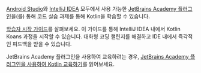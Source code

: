 [//]: # (title: JetBrains Academy 플러그인으로 Kotlin 학습하기)

[Android Studio](https://developer.android.com/studio)와 [IntelliJ IDEA](https://www.jetbrains.com/idea/) 모두에서 사용 가능한 [JetBrains Academy 플러그인](https://plugins.jetbrains.com/plugin/10081-jetbrains-academy)을(를) 통해 코드 실습 과제를 통해 Kotlin을 학습할 수 있습니다.

[학습자 시작 가이드](https://plugins.jetbrains.com/plugin/10081-jetbrains-academy/docs/learner-start-guide.html?section=Kotlin%20Koans)를 살펴보세요. 이 가이드를 통해 IntelliJ IDEA 내에서 Kotlin Koans 과정을 시작할 수 있습니다. 대화형 코딩 챌린지를 해결하고 IDE 내에서 즉각적인 피드백을 받을 수 있습니다.

JetBrains Academy 플러그인을 사용하여 교육하려는 경우, [JetBrains Academy 플러그인을 사용하여 Kotlin 교육하기](edu-tools-educator.md)를 읽어보세요.